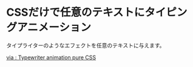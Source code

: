 # CSSだけで任意のテキストにタイピングアニメーション
タイプライターのようなエフェクトを任意のテキストに与えます。  

[via : Typewriter animation pure CSS](https://codepen.io/thiagoteles/pen/ogoxLw)
